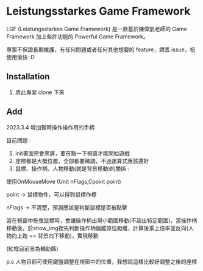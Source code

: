 # Leistungsstarkes Game Framework

LGF (Leistungsstarkes Game Framework) 是一款基於陳偉凱老師的 Game Framework 加上些許功能的 Powerful Game Framework。

專案不保證長期維護，有任何問題或者任何其他想要的 feature，請丟 issue，祝使用愉快 :D



## Installation

1. 將此專案 clone 下來

## Add

2023.3.4
增加暫時操作操作用的手柄

目前問題 : 

1. init畫面完會黑屏，要在點一下視窗才能開始遊戲 
2. 座標都是大概位置，全部都要微調，不過運算式應該還好
3. 鼠標、操作柄、人物移動(就是背景移動)的關係 : 

使用OnMouseMove (Unit nFlags,Cpoint point)

point -> 鼠標物件，可以得到鼠標作標

nFlags -> 不清楚，預測應該是判斷鼠標是否被點擊

當在視窗中拖曳鼠標時，會讓操作柄出現小範圍移動(不超出特定範圍)，當操作柄移動後，於show_img裡先判斷操作柄偏離原位距離，計算後乘上倍率並反向(人物向上跑 == 背景向下移動)，實現移動

(紅框目前景為輔助縣)

p.s 人物目前可使用鍵盤調整在視窗中的位置，我想說這樣比較好調整之後的座標

